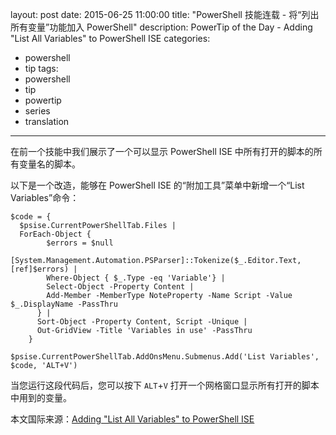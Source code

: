 layout: post
date: 2015-06-25 11:00:00
title: "PowerShell 技能连载 - 将“列出所有变量”功能加入 PowerShell"
description: PowerTip of the Day - Adding "List All Variables" to PowerShell ISE
categories:
- powershell
- tip
tags:
- powershell
- tip
- powertip
- series
- translation
---
在前一个技能中我们展示了一个可以显示 PowerShell ISE 中所有打开的脚本的所有变量名的脚本。

以下是一个改造，能够在 PowerShell ISE 的“附加工具”菜单中新增一个“List Variables”命令：

    $code = {
      $psise.CurrentPowerShellTab.Files |
      ForEach-Object {
            $errors = $null
            [System.Management.Automation.PSParser]::Tokenize($_.Editor.Text, [ref]$errors) |
            Where-Object { $_.Type -eq 'Variable'} |
            Select-Object -Property Content |
            Add-Member -MemberType NoteProperty -Name Script -Value $_.DisplayName -PassThru
          } |
          Sort-Object -Property Content, Script -Unique |
          Out-GridView -Title 'Variables in use' -PassThru
        }
        
    $psise.CurrentPowerShellTab.AddOnsMenu.Submenus.Add('List Variables', $code, 'ALT+V')

当您运行这段代码后，您可以按下 `ALT`+`V` 打开一个网格窗口显示所有打开的脚本中用到的变量。

<!--more-->
本文国际来源：[Adding "List All Variables" to PowerShell ISE](http://community.idera.com/powershell/powertips/b/tips/posts/adding-quot-list-all-variables-quot-to-powershell-ise)
